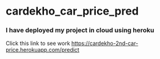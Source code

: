 # cardekho_car_price_pred

### I have deployed my project in cloud using heroku 

 Click this link to see work https://cardekho-2nd-car-price.herokuapp.com/predict
